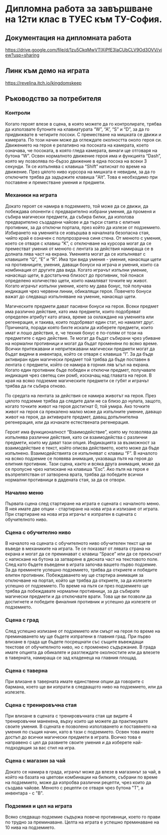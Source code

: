 # Дипломна работа за завършване на 12ти клас в ТУЕС към ТУ-София.

## Документация на дипломната работа
https://drive.google.com/file/d/1zu5CkqMwVTlXjPfE3IaCUbCLV9Od3OVV/view?usp=sharing

## Линк към демо на играта
https://revelina.itch.io/kingdomskeep

## Ръководство за потребителя

### Контроли
Когато героят влезе в сцена, в която можете да го контролирате, трябва да използвате бутоните на клавиатурата “W”, “A”, “S” и “D”, за да го придвижвате в четирите посоки. С преместване на мишката се движи и камерата. По този начин може да оглеждате околността около героя си. Движението на героя е релативно на посоката на камерата, което означава, че посоката, в която гледа камерата, винаги ще отговаря на бутона “W”. 
Освен нормалното движение героя има и функцията “Dash”, която му позволява по-бързо движение в една посока на всеки 3 секунди. Тя се изпълнява с клавиша “Shift” натиснат по време на движение. 
През цялото ниво курсора на мишката е невидим, за да го отключите трябва да задържите клавиша “Alt”. Това е необходимо при поставяне и преместване умения и предмети.

### Механики на играта
Докато героят се намира в подземието, той може да се движи, да побеждава опоненти с предварително избрани умения, да променя и събира магически предмети, да събира билки, да използва предварително създадени чайове и да търси стаята с елитния противник, за да отключи портала, през който да излезе от подземието.
Избирането на уменията се извършва в началната безопасна стая, чийто край е означен с полупрозрачна синя стена. От менюто с умения, което се отваря с клавиш “K”, с отключване на курсора могат да се преместват умения от менюто с лентата за действия намираща се в долната лява част на екрана. Уменията могат да се изпълняват с клавишите “Q”, “E” и “R”. 
Има три вида умения - умения, нанасящи щети на противниците, умения, даващи бонуси на играча и умения, които са комбинация от другите два вида. Когато играчът изпълни умение, нанасящо щети, в достатъчна близост до противник, той понася определено количество щети, които намаляват точките му живот. Когато играчът изпълни умение, което му дава бонус, той получава индикация чрез червени линии, обикалящи героя. Повечето бонуси важат до следващо изпълняване на умение, нанасящо щети.

Магическите предмети дават пасивни бонуси на героя. Всеки предмет има различно действие, като има предмети, които подобряват определен атрибут като атака, време за охлаждане на уменията или регенерация, и такива, които подобряват един стат, но намалят друг. Причината, поради която бихте искали да изберете предмети, които имат и лошо действия, е, че техния бонус е по-голям от този на предметите с едно действие. Те могат да бъдат събирани чрез убиване на нормални противници и могат да бъдат променяни по всяко време. Всички притежавани и непритежавани магически предмети могат да бъдат видяни в инвентара, който се отваря с клавиша “I”. За да бъде активиран един магически предмет той трябва да бъде поставен в лентата с предмети, който се намира в горния ляв ъгъл на екрана. Когато един противник бъде победен и отключи предмет, получавате индикация чрез светещ син ромб, изскачащ над главата на героя. В края на всяко подземие магическите предмети се губят и играчът трябва да ги събира отново.

По средата на лентата за действия се намира животът на героя. През цялото подземие трябва да следите дали не са близо до нулата, защото, когато точките живот на героя достигнат 0, той умира. Ако точките живот на героя са прекалено малко може да изпълните умение, даващо живот на героя, да активирате предмет, даващ допълнителна регенерация, или да изчакате естествената регенерация. 

Героят има функционалност “Взаимодействие”, която му позволява да изпълнява различни действия, като си взаимодейства с различни предмети, които му дават тази опция. Индикацията за възможност за взаимодействие е текст, който описва действието, което може да бъде изпълнено. Взаимодействията се изпълняват с клавиш “F”. 
В началото на всяко подземие се появява анимация, указваща пътя на героя до елитния противник. Тази сцена, както и всяка друга анимация, може да се пропусне чрез натискане на клавиша “Esc”. Ако пътя на героя е възпрепятстван от затворена врата, трябва да победите всички нормални противници в дадената стая, за да се отвори.

### Начално меню
Първата сцена след стартиране на играта е сцената с началното меню. В нея имате две опции - стартиране на нова игра и излизане от играта. При стартиране на нова игра играчът е изпратен в сцената с обучителното ниво.

### Сцена с обучително ниво
В началото на сцената с обучителното ниво обучителен текст ще ви въведе в механиките на играта. Те се показват от лявата страна на екрана и могат да се преминават с клавиш “Space” или да се прекъснат с натискане на бутона за затваряне в дясната част на текстовото поле. След като бъдете въведени в играта започва вашето първо подземие. За да преминете успешно подземието, трябва да откриете и победите елитен противник. Побеждаването му ще стартира анимация за отключване на портал, който ще трябва да откриете, за да излезете успешно от подземието. По време на пътя си през подземието ще трябва да побеждавате нормални противници, за да събирате магически предмети и да отключвате врати. Това ще ви позволи да достигнете и победите финалния противник и успешно да излезете от подземието.

### Сцена с град
След успешно излизане от подземието или смърт на героя по време на преминаването му ще бъдете изпратени в главния град. При първо влизане в града ще бъдете посрещнати със същите въвеждащи текстове от обучителното ниво, но с променено съдържание. В града имате опцията да обикаляте и разглеждате околностите или да влезете в таверната, намираща се зад кладенеца на главния площад.

### Сцена с таверна
При влизане в таверната имате единствени опции да говорите с бармана, което ще ви изпрати в следващото ниво на подземието, или да излезете.

### Сцена с тренировъчна стая
При влизане в сцената с тренировъчната стая ще видите 4 тренировъчни манекена, върху които ще можете да практикувате своите умения. В сцената е позволено използването и поставянето на умения по същия начин, като в тази с подземието. Освен това имате достъп до всички магически предмети в играта. Всичко това е направено с цел да развиете своите умения и да изберете най-подходящия за вас стил на игра.

### Сцена с магазин за чай
Докато се намира в града, играчът може да влезе в магазинът за чай, в който на базата на цветови комбинации на билките, събрани по време на подземието, може да изпробва различни рецепти, чрез които да създава чайове. Менюто с рецепти се отваря чрез бутона "T", а инвентара - с "B".

### Подземия и цел на играта
Всяко следващо подземие съдържа повече противници, което го прави по трудно за преминаване. Целта на играта е успешно преминаване на 10 нива на подземието.






